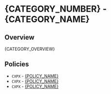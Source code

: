 # {CATEGORY_NUMBER} - {CATEGORY_NAME}

## Overview

{CATEGORY_OVERVIEW}

## Policies

- `CXPX` - [{POLICY_NAME}]({POLICY_PATH})
- `CXPX` - [{POLICY_NAME}]({POLICY_PATH})
- `CXPX` - [{POLICY_NAME}]({POLICY_PATH})
